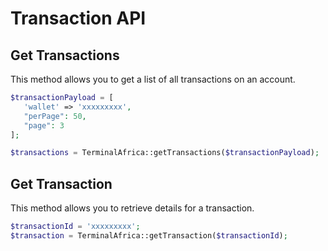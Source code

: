 # Transaction API

## Get Transactions

This method allows you to get a list of all transactions on an account. 

```php
$transactionPayload = [
   'wallet' => 'xxxxxxxxx',
   "perPage": 50,
   "page": 3
];

$transactions = TerminalAfrica::getTransactions($transactionPayload);
```

## Get Transaction

This method allows you to retrieve details for a transaction.

```php
$transactionId = 'xxxxxxxxx';
$transaction = TerminalAfrica::getTransaction($transactionId);
```
